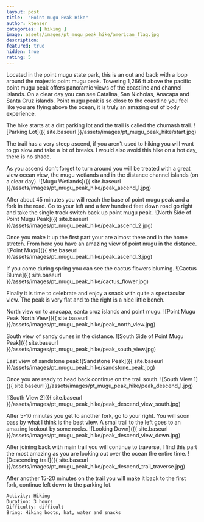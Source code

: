 ```yaml
---
layout: post
title:  "Point mugu Peak Hike"
author: ktenzer
categories: [ hiking ]
image: assets/images/pt_mugu_peak_hike/american_flag.jpg
description: 
featured: true
hidden: true
rating: 5
---
```


Located in the point mugu state park, this is an out and back with a loop around the majestic point mugu peak. Towering 1,266 ft above the pacific point mugu peak offers panoramic views of the coastline and channel islands. On a clear day you can see Catalina, San Nicholas, Anacapa and Santa Cruz islands. Point mugu peak is so close to the coastline you feel like you are flying above the ocean, it is truly an amazing out of body experience. 

The hike starts at a dirt parking lot and the trail is called the chumash trail.
![Parking Lot]({{ site.baseurl }}/assets/images/pt_mugu_peak_hike/start.jpg)

The trail has a very steep ascend, if you aren't used to hiking you will want to go slow and take a lot of breaks. I would also avoid this hike on a hot day, there is no shade.

As you ascend don't forget to turn around you will be treated with a great view ocean view, the mugu wetlands and in the distance channel islands (on a clear day).
![Mugu Wetlands]({{ site.baseurl }}/assets/images/pt_mugu_peak_hike/peak_ascend_1.jpg)

 After about 45 minutes you will reach the base of point mugu peak and a fork in the road. Go to your left and a few hundred feet down road go right and take the single track switch back up point mugu peak.
![North Side of Point Mugu Peak]({{ site.baseurl }}/assets/images/pt_mugu_peak_hike/peak_ascend_2.jpg)

Once you make it up the first part your are almost there and in the home stretch. From here you have an amazing view of point mugu in the distance. 
![Point Mugu]({{ site.baseurl }}/assets/images/pt_mugu_peak_hike/peak_ascend_3.jpg)

If you come during spring you can see the cactus flowers bluming.
![Cactus Blume]({{ site.baseurl }}/assets/images/pt_mugu_peak_hike/cactus_flower.jpg)


Finally it is time to celebrate and enjoy a snack with quite a spectacular view. The peak is very flat and to the right is a nice little bench.

North view on to anacapa, santa cruz islands and point mugu.
![Point Mugu Peak North View]({{ site.baseurl }}/assets/images/pt_mugu_peak_hike/peak_north_view.jpg)

South view of sandy dunes in the distance.
![South Side of Point Mugu Peak]({{ site.baseurl }}/assets/images/pt_mugu_peak_hike/peak_south_view.jpg)

East view of sandstone peak
![Sandstone Peak]({{ site.baseurl }}/assets/images/pt_mugu_peak_hike/sandstone_peak.jpg)

Once you are ready to head back continue on the trail south. 
![South View 1]({{ site.baseurl }}/assets/images/pt_mugu_peak_hike/peak_descend_1.jpg)

![South View 2]({{ site.baseurl }}/assets/images/pt_mugu_peak_hike/peak_descend_view_south.jpg)

After 5-10 minutes you get to another fork, go to your right. You will soon pass by what I think is the best view. A smal trail to the left goes to an amazing lookout by some rocks.
![Looking Down]({{ site.baseurl }}/assets/images/pt_mugu_peak_hike/peak_descend_view_down.jpg)

After joining back with main trail you will continue to traverse, I find this part the most amazing as you are looking out over the ocean the entire time.
![Descending trail]({{ site.baseurl }}/assets/images/pt_mugu_peak_hike/peak_descend_trail_traverse.jpg)

After another 15-20 minutes on the trail you will make it back to the first fork, continue left down to the parking lot.

```html
Activity: Hiking
Duration: 3 hours
Difficulty: difficult
Bring: Hiking boots, hat, water and snacks
```

